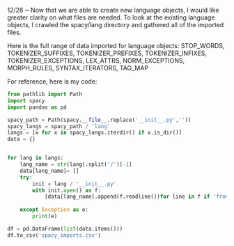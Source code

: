 12/28 ~ Now that we are able to create new language objects, I would like greater clarity on what files are needed.
To look at the existing language objects, I crawled the spacy/lang directory and gathered all of the imported files. 

Here is the full range of data imported for language objects:
STOP_WORDS,
TOKENIZER_SUFFIXES, 
TOKENIZER_PREFIXES, 
TOKENIZER_INFIXES,
TOKENIZER_EXCEPTIONS,
LEX_ATTRS,
NORM_EXCEPTIONS,
MORPH_RULES,
SYNTAX_ITERATORS,
TAG_MAP

For reference, here is my code:
```python
from pathlib import Path
import spacy
import pandas as pd

spacy_path = Path(spacy.__file__.replace('__init__.py',''))
spacy_langs = spacy_path / 'lang'
langs = [x for x in spacy_langs.iterdir() if x.is_dir()] 
data = {}


for lang in langs:
	lang_name = str(lang).split('/')[-1]
	data[lang_name]= []
	try:
	    init = lang / '__init__.py'
	    with init.open() as f: 
	    	[data[lang_name].append(f.readline())for line in f if 'from' in line ]
	    
	except Exception as e:
		print(e)

df = pd.DataFrame(list(data.items())) 
df.to_csv('spacy_imports.csv')
```
